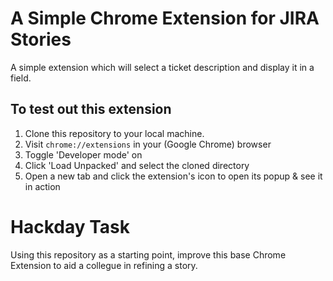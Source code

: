 # A Simple Chrome Extension for JIRA Stories
A simple extension which will select a ticket description and display it in a field.

## To test out this extension
1. Clone this repository to your local machine.
2. Visit `chrome://extensions` in your (Google Chrome) browser
3. Toggle 'Developer mode' on
4. Click 'Load Unpacked' and select the cloned directory
5. Open a new tab and click the extension's icon to open its popup & see it in action

# Hackday Task
Using this repository as a starting point, improve this base Chrome Extension to aid a collegue in refining a story.
